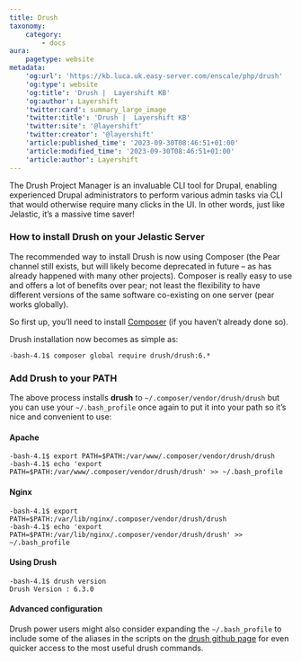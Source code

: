 ```yaml
---
title: Drush
taxonomy:
    category:
        - docs
aura:
    pagetype: website
metadata:
    'og:url': 'https://kb.luca.uk.easy-server.com/enscale/php/drush'
    'og:type': website
    'og:title': 'Drush |  Layershift KB'
    'og:author': Layershift
    'twitter:card': summary_large_image
    'twitter:title': 'Drush |  Layershift KB'
    'twitter:site': '@layershift'
    'twitter:creator': '@layershift'
    'article:published_time': '2023-09-30T08:46:51+01:00'
    'article:modified_time': '2023-09-30T08:46:51+01:00'
    'article:author': Layershift
---
```


The Drush Project Manager is an invaluable CLI tool for Drupal, enabling experienced Drupal administrators to perform various admin tasks via CLI that would otherwise require many clicks in the UI. In other words, just like Jelastic, it’s a massive time saver!

### How to install Drush on your Jelastic Server

The recommended way to install Drush is now using Composer (the Pear channel still exists, but will likely become deprecated in future – as has already happened with many other projects). Composer is really easy to use and offers a lot of benefits over pear; not least the flexibility to have different versions of the same software co-existing on one server (pear works globally).

So first up, you’ll need to install [Composer](https://kb2.layershift.com/enscale/php/composer) (if you haven’t already done so).

Drush installation now becomes as simple as:

	-bash-4.1$ composer global require drush/drush:6.*

### Add Drush to your PATH

The above process installs **drush** to `~/.composer/vendor/drush/drush` but you can use your `~/.bash_profile` once again to put it into your path so it’s nice and convenient to use:

#### Apache

	-bash-4.1$ export PATH=$PATH:/var/www/.composer/vendor/drush/drush
	-bash-4.1$ echo 'export PATH=$PATH:/var/www/.composer/vendor/drush/drush' >> ~/.bash_profile

#### Nginx

	-bash-4.1$ export PATH=$PATH:/var/lib/nginx/.composer/vendor/drush/drush
	-bash-4.1$ echo 'export PATH=$PATH:/var/lib/nginx/.composer/vendor/drush/drush' >> ~/.bash_profile

#### Using Drush

	-bash-4.1$ drush version
	Drush Version : 6.3.0

#### Advanced configuration

Drush power users might also consider expanding the `~/.bash_profile` to include some of the aliases in the scripts on the [drush github page](https://github.com/drush-ops/drush#post-install) for even quicker access to the most useful drush commands.






